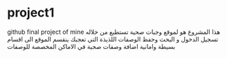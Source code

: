 # project1
github final project of mine
هذا المشروع هو لموقع وجبات صحية تستطيع من خلاله تسجيل الدخول و البحث وحفظ الوصفات اللذيذة التي تعجبك ينقسم الموقع الى اقسام بسيطة وامانية اضافة وصفات صحية في الاماكن المخصصة للوصفات 
